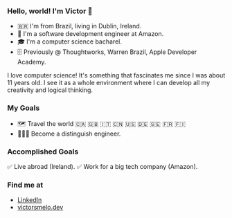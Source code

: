 ### Hello, world! I'm Victor 👋

* 🇧🇷 I'm from Brazil, living in Dublin, Ireland.
* 📱 I'm a software development engineer at Amazon.
* 🎓 I'm a computer science bacharel.
* 🗄 Previously @ Thoughtworks, Warren Brazil, Apple Developer Academy.

I love computer science! It's something that fascinates me since I was about 11 years old. I see it as a whole environment where I can develop all my creativity and logical thinking.

### My Goals
* 🗺 Travel the world 🇨🇦 🇬🇧 🇮🇹 🇨🇳 🇺🇸 🇩🇪 🇸🇪 🇫🇷 🇫🇮 
* 👨🏻‍💻 Become a distinguish engineer.

### Accomplished Goals
✅ Live abroad (Ireland).
✅ Work for a big tech company (Amazon).


### Find me at
* [LinkedIn](https://www.linkedin.com/in/vsmelo/)
* [victorsmelo.dev](http://victor.dev.br)
<!--
**vctrsmelo/vctrsmelo** is a ✨ _special_ ✨ repository because its `README.md` (this file) appears on your GitHub profile.

Here are some ideas to get you started:

- 🔭 I’m currently working on ...
- 🌱 I’m currently learning ...
- 👯 I’m looking to collaborate on ...
- 🤔 I’m looking for help with ...
- 💬 Ask me about ...
- 📫 How to reach me: ...
- 😄 Pronouns: ...
- ⚡ Fun fact: ...
-->
